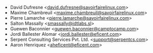 - David Dufresne \<<david.dufresne@savoirfairelinux.com>\>
- Maxime Chambreuil \<<maxime.chambreuil@savoirfairelinux.com>\>
- Pierre Lamarche \<<pierre.lamarche@savoirfairelinux.com>\>
- Salton Massally \<<smassally@idtlabs.sl>\>
- Guewen Baconnier \<<guewen.baconnier@camptocamp.com>\>
- Jordi Ballester Alomar \<<jordi.ballester@eficent.com>\>
- Serpent Consulting Services Pvt. Ltd. \<<support@serpentcs.com>\>
- Aaron Henriquez \<<aheficent@eficent.com>\>
